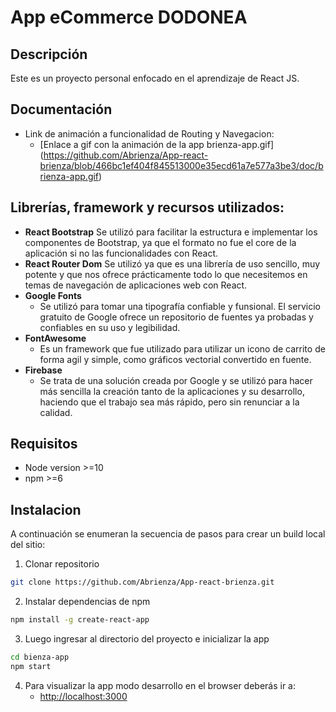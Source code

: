 # App eCommerce DODONEA

## Descripción

Este es un proyecto personal enfocado en el aprendizaje de React JS.

## Documentación

* Link de animación a funcionalidad de Routing y Navegacion:
  * [Enlace a  gif con la animación de la app brienza-app.gif] (https://github.com/Abrienza/App-react-brienza/blob/466bc1ef404f845513000e35ecd61a7e577a3be3/doc/brienza-app.gif)

## Librerías, framework y recursos utilizados:

  - **React Bootstrap**
    Se utilizó para facilitar la estructura e implementar los componentes de Bootstrap, ya que el formato no fue el core de la aplicación si no las funcionalidades con React.
  - **React Router Dom**
    Se utilizó ya que es una librería de uso sencillo, muy potente y que nos ofrece prácticamente todo lo que necesitemos en temas de navegación de aplicaciones web con React.
  - **Google Fonts**
    - Se utilizó para tomar una tipografía confiable y funsional. El servicio gratuito de Google ofrece un repositorio de fuentes ya probadas y confiables en su uso y legibilidad.
  - **FontAwesome**
    - Es un framework que fue utilizado para utilizar un icono de carrito de forma agil y simple, como gráficos vectorial convertido en fuente.
  - **Firebase**
    - Se trata de una solución creada por Google y se utilizó para hacer más sencilla la creación tanto de la aplicaciones y su desarrollo, haciendo que el trabajo sea más rápido, pero sin renunciar a la calidad.

## Requisitos

- Node version >=10
- npm >=6
## Instalacion

A continuación se enumeran la secuencia de pasos para crear un build local del sitio:

1. Clonar repositorio

```bash
git clone https://github.com/Abrienza/App-react-brienza.git
```

2. Instalar dependencias de npm 

```bash
npm install -g create-react-app
```

3. Luego ingresar al directorio del proyecto e inicializar la app

```bash
cd bienza-app
npm start
```

4. Para visualizar la app modo desarrollo en el browser deberás ir a:
    * [http://localhost:3000](http://localhost:3000)
